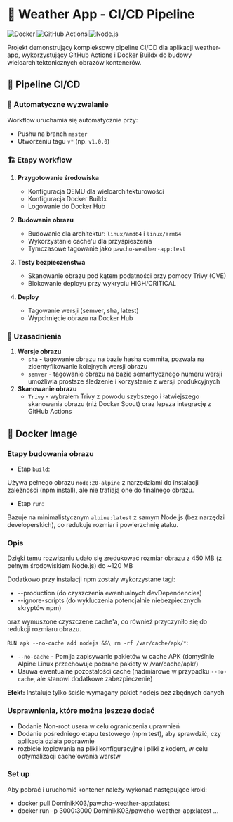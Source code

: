 # 🚀 Weather App - CI/CD Pipeline

![Docker](https://img.shields.io/badge/Docker-2CA5E0?style=for-the-badge&logo=docker&logoColor=white)
![GitHub Actions](https://img.shields.io/badge/GitHub_Actions-2088FF?style=for-the-badge&logo=github-actions&logoColor=white)
![Node.js](https://img.shields.io/badge/Node.js-339933?style=for-the-badge&logo=nodedotjs&logoColor=white)

Projekt demonstrujący kompleksowy pipeline CI/CD dla aplikacji weather-app, wykorzystujący GitHub Actions i Docker Buildx do budowy wieloarchitektonicznych obrazów kontenerów.




## 🔧 Pipeline CI/CD

### 🔄 Automatyczne wyzwalanie

Workflow uruchamia się automatycznie przy:
- Pushu na branch `master`
- Utworzeniu tagu `v*` (np. `v1.0.0`)

### 🏗 Etapy workflow

1. **Przygotowanie środowiska**
    - Konfiguracja QEMU dla wieloarchitekturowości
    - Konfiguracja Docker Buildx
    - Logowanie do Docker Hub

2. **Budowanie obrazu**
    - Budowanie dla architektur: `linux/amd64` i `linux/arm64`
    - Wykorzystanie cache'u dla przyspieszenia
    - Tymczasowe tagowanie jako `pawcho-weather-app:test`

3. **Testy bezpieczeństwa**
    - Skanowanie obrazu pod kątem podatności przy pomocy Trivy (CVE)
    - Blokowanie deployu przy wykryciu HIGH/CRITICAL

4. **Deploy**
    - Tagowanie wersji (semver, sha, latest)
    - Wypchnięcie obrazu na Docker Hub

### 📝 Uzasadnienia
1. **Wersje obrazu**
    - `sha` - tagowanie obrazu na bazie hasha commita, pozwala na zidentyfikowanie kolejnych wersji obrazu
    - `semver` - tagowanie obrazu na bazie semantycznego numeru wersji umożliwia prostsze śledzenie i korzystanie z wersji produkcyjnych
2. **Skanowanie obrazu**
    - `Trivy` - wybrałem Trivy z powodu szybszego i łatwiejszego skanowania obrazu (niż Docker Scout) oraz lepsza integrację z GitHub Actions

## 🐋 Docker Image

### Etapy budowania obrazu

- Etap `build`: 

Używa pełnego obrazu `node:20-alpine` z narzędziami do instalacji zależności (npm install), ale nie trafiają one do finalnego obrazu.
- Etap `run`:

Bazuje na minimalistycznym `alpine:latest` z samym Node.js (bez narzędzi developerskich), co redukuje rozmiar i powierzchnię ataku.

### Opis

Dzięki temu rozwizaniu udało się zredukować rozmiar obrazu z 450 MB (z pełnym środowiskiem Node.js) do ~120 MB 

Dodatkowo przy instalacji npm zostały wykorzystane tagi: 
   - --production (do czyszczenia ewentualnych devDependencies) 
   - --ignore-scripts (do wykluczenia potencjalnie niebezpiecznych skryptów npm)

oraz wymuszone czyszczene cache'a, co również przyczyniło się do redukcji rozmiaru obrazu.

`RUN apk --no-cache add nodejs &&\
    rm -rf /var/cache/apk/*`:
- `--no-cache` - Pomija zapisywanie pakietów w cache APK (domyślnie Alpine Linux przechowuje pobrane pakiety w /var/cache/apk/)
- Usuwa ewentualne pozostałości cache (nadmiarowe w przypadku `--no-cache`, ale stanowi dodatkowe zabezpieczenie)

**Efekt:** Instaluje tylko ściśle wymagany pakiet nodejs bez zbędnych danych  

### Usprawnienia, które można jeszcze dodać

- Dodanie Non-root usera w celu ograniczenia uprawnień
- Dodanie pośredniego etapu testowego (npm test), aby sprawdzić, czy aplikacja działa poprawnie
- rozbicie kopiowania na pliki konfiguracyjne i pliki z kodem, w celu optymalizacji cache'owania warstw

### Set up
Aby pobrać i uruchomić kontener należy wykonać następujące kroki:

- docker pull DominikK03/pawcho-weather-app:latest
- docker run -p 3000:3000 DominikK03/pawcho-weather-app:latest
...